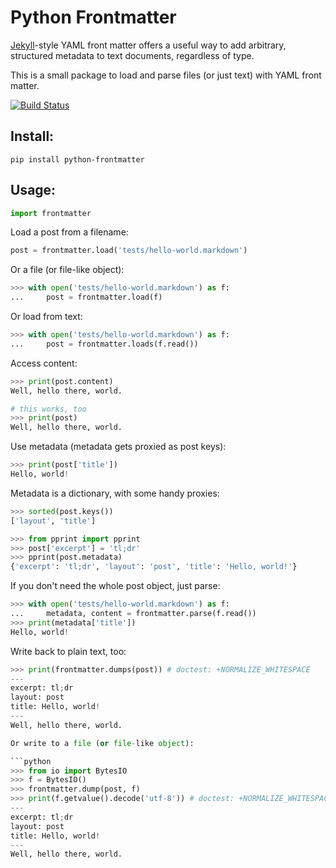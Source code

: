 Python Frontmatter
==================

[Jekyll](http://jekyllrb.com/)-style YAML front matter offers a useful way to add arbitrary, structured metadata to text documents, regardless of type.

This is a small package to load and parse files (or just text) with YAML front matter.

[![Build Status](https://travis-ci.org/eyeseast/python-frontmatter.svg?branch=master)](https://travis-ci.org/eyeseast/python-frontmatter)

Install:
--------

    pip install python-frontmatter


Usage:
------

```python
import frontmatter
```

Load a post from a filename:

```python
post = frontmatter.load('tests/hello-world.markdown')
```

Or a file (or file-like object):

```python
>>> with open('tests/hello-world.markdown') as f:
...     post = frontmatter.load(f)
```

Or load from text:

```python
>>> with open('tests/hello-world.markdown') as f:
...     post = frontmatter.loads(f.read())
```

Access content:

```python
>>> print(post.content)
Well, hello there, world.

# this works, too
>>> print(post)
Well, hello there, world.
```

Use metadata (metadata gets proxied as post keys):

```python
>>> print(post['title'])
Hello, world!
```

Metadata is a dictionary, with some handy proxies:

```python
>>> sorted(post.keys())
['layout', 'title']

>>> from pprint import pprint
>>> post['excerpt'] = 'tl;dr'
>>> pprint(post.metadata)
{'excerpt': 'tl;dr', 'layout': 'post', 'title': 'Hello, world!'}
```

If you don't need the whole post object, just parse:

```python
>>> with open('tests/hello-world.markdown') as f:
...     metadata, content = frontmatter.parse(f.read())
>>> print(metadata['title'])
Hello, world!
```

Write back to plain text, too:

```python
>>> print(frontmatter.dumps(post)) # doctest: +NORMALIZE_WHITESPACE
---
excerpt: tl;dr
layout: post
title: Hello, world!
---
Well, hello there, world.

Or write to a file (or file-like object):

```python
>>> from io import BytesIO
>>> f = BytesIO()
>>> frontmatter.dump(post, f)
>>> print(f.getvalue().decode('utf-8')) # doctest: +NORMALIZE_WHITESPACE
---
excerpt: tl;dr
layout: post
title: Hello, world!
---
Well, hello there, world.
```

